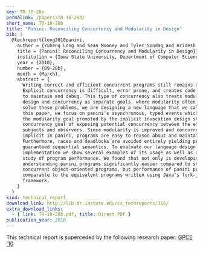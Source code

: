 ```yaml
---
key: TR-10-28b
permalink: /papers/TR-10-28b/
short_name: TR-10-28b
title: "Panini: Reconciling Concurrency and Modularity in Design"
bib: |
  @techreport{long2010panini,
    author = {Yuheng Long and Sean Mooney and Tyler Sondag and Hridesh Rajan},
    title = {Panini: Reconciling Concurrency and Modularity in Design},
    institution = {Iowa State University, Department of Computer Science},
    year = {2010},
    number = {09-28b},
    month = {March},
    abstract = {
      Writing correct and efficient concurrent programs still remains a challenge.
      Explicit concurrency is difficult, error prone, and creates code which is hard
      to maintain and debug. This type of concurrency also treats modular program
      design and concurrency as separate goals, where modularity often suffers. To
      solve these problems, we are designing a new language that we call panini. In
      this paper, we focus on panini's asynchronous, typed events which reconcile
      the modularity goal promoted by the implicit invocation design style with the
      concurrency goal of exposing potential concurrency between the execution of
      subjects and observers. Since modularity is improved and concurrency is
      implicit in panini, programs are easy to reason about and maintain.
      Furthermore, races and deadlocks are avoided entirely yielding programs with a
      guaranteed sequential semantics. To evaluate our language design and
      implementation we show several examples of its usage as well as an empirical
      study of program performance. We found that not only is developing and
      understanding panini programs significantly easier compared to standard
      concurrent object-oriented programs, but performance of panini programs is
      comparable to the equivalent programs written using Java's fork-join
      framework.
    }
  }
kind: technical_report
download_link: http://lib.dr.iastate.edu/cs_techreports/316/
extra_download_links:
  - { link: TR-10-28b.pdf, title: Direct PDF }
publication_year: 2010
---
```


This technical report is superceded by the following research paper:
[GPCE '10](/papers/GPCE-10)
